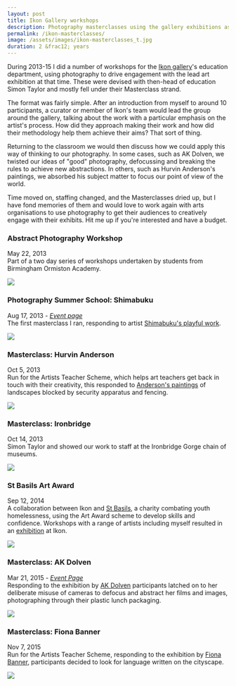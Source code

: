 ```yaml
---
layout: post
title: Ikon Gallery workshops
description: Photography masterclasses using the gallery exhibitions as a stimulus.
permalink: /ikon-masterclasses/
image: /assets/images/ikon-masterclasses_t.jpg
duration: 2 &frac12; years
---
```


During 2013-15 I did a number of workshops for the [Ikon gallery](https://www.ikon-gallery.org)'s education department, using photography to drive engagement with the lead art exhibition at that time. These were devised with then-head of education Simon Taylor and mostly fell under their Masterclass strand. 

The format was fairly simple. After an introduction from myself to around 10 participants, a curator or member of Ikon's team would lead the group around the gallery, talking about the work with a particular emphasis on the artist's process. How did they approach making their work and how did their methodology help them achieve their aims? That sort of thing. 

Returning to the classroom we would then discuss how we could apply this way of thinking to our photography. In some cases, such as AK Dolven, we twisted our ideas of "good" photography, defocussing and breaking the rules to achieve new abstractions. In others, such as Hurvin Anderson's paintings, we absorbed his subject matter to focus our point of view of the world. 

Time moved on, staffing changed, and the Masterclasses dried up, but I have fond memories of them and would love to work again with arts organisations to use photography to get their audiences to creatively engage with their exhibits. Hit me up if you're interested and have a budget. 

### Abstract Photography Workshop 
May 22, 2013  
Part of a two day series of workshops undertaken by students from Birmingham Ormiston Academy.

![](/assets/images/ikon/abstract.jpg)

### Photography Summer School: Shimabuku  
Aug 17, 2013 - *[Event page](https://www.ikon-gallery.org/event/photography-summer-school/)*  
The first masterclass I ran, responding to artist [Shimabuku's playful work](https://www.ikon-gallery.org/event/something-that-floats-something-that-sinks/). 

![](/assets/images/ikon/shimabuku.jpg)

### Masterclass: Hurvin Anderson 
Oct 5, 2013  
Run for the Artists Teacher Scheme, which helps art teachers get back in touch with their creativity, this responded to [Anderson's paintings](https://www.ikon-gallery.org/event/hurvin-anderson-reporting-back/) of landscapes blocked by security apparatus and fencing. 

![](/assets/images/ikon/anderson.jpg)

### Masterclass: Ironbridge
Oct 14, 2013  
Simon Taylor and showed our work to staff at the Ironbridge Gorge chain of museums.

![](/assets/images/ikon/ironbridge.jpg)

### St Basils Art Award
Sep 12, 2014  
A collaboration between Ikon and [St Basils](https://stbasils.org.uk), a charity combating youth homelessness, using the Art Award scheme to develop skills and confidence. Workshops with a range of artists including myself resulted in an [exhibition](https://www.ikon-gallery.org/event/st-basils-showcase/) at Ikon. 

![](/assets/images/ikon/basils.jpg)

### Masterclass: AK Dolven 
Mar 21, 2015 - *[Event Page](https://www.ikon-gallery.org/event/photography-masterclass/)*  
Responding to the exhibition by [AK Dolven](https://www.ikon-gallery.org/event/8095/) participants latched on to her deliberate misuse of cameras to defocus and abstract her films and images, photographing through their plastic lunch packaging.

![](/assets/images/ikon/dolven.jpg)

### Masterclass: Fiona Banner 
Nov 7, 2015   
Run for the Artists Teacher Scheme, responding to the exhibition by [Fiona Banner](http://www.ikon-gallery.org/event/fiona-banner/), participants decided to look for language written on the cityscape. 

![](/assets/images/ikon/banner.jpg)



